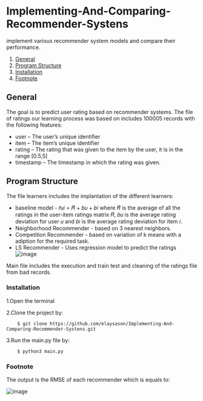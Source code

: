# Implementing-And-Comparing-Recommender-Systens
implement various recommender system models and compare their performance. 
1. [General](#General)
2. [Program Structure](#Program-Structure)
3. [Installation](#Installation)
4. [Footnote](#footnote)
## General
The goal is to predict user rating based on recommender systems. The file of ratings our learning process was based on includes 100005 records with the following features:
* user – The user’s unique identifier 
* item – The item’s unique identifier 
* rating – The rating that was given to the item by the user, it is in the range [0.5,5] 
* timestamp – The timestamp in which the rating was given. 


## Program Structure
The file learners includes the implantation of the different learners:
* baseline model - 𝑟̂𝑢𝑖 = 𝑅̂ + 𝑏𝑢 + 𝑏𝑖 where 𝑅̂ 
is the average of all the ratings in the user-item ratings matrix 𝑅, 𝑏𝑢 is the average rating deviation for user 𝑢 
and 𝑏𝑖 is the average rating deviation for item 𝑖. 
* Neighborhood Recommender - based on 3 nearest neighbors.
* Competition Recommender - based on variation of k means with a adiption for the required task.
* LS Recommender - Uses regression model to predict the ratings
![image](https://i.imgur.com/9qgUOjF.png)

Main file includes the execution and train test and cleaning of the ratings file from bad records.

### Installation
1.Open the terminal

2.Clone the project by:
```
    $ git clone https://github.com/elaysason/Implementing-And-Comparing-Recommender-Systens.git
```
3.Run the main.py file by:
```
    $ python3 main.py
```


### Footnote
The output is the RMSE of each recommender which is equals to:

![image](https://i.imgur.com/ctCcWHh.png)
